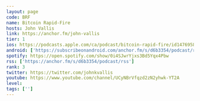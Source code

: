 ```yaml
---
layout: page
code: BRF
name: Bitcoin Rapid-Fire
hosts: John Vallis
link: https://anchor.fm/john-vallis
tier: 1
ios: https://podcasts.apple.com/ca/podcast/bitcoin-rapid-fire/id1476958861
android: ['https://subscribeonandroid.com/anchor.fm/s/d6b3354/podcast/rss']
spotify: https://open.spotify.com/show/0i4SJwrYjxs3Bd5Yqx4Pbw
rss: ['https://anchor.fm/s/d6b3354/podcast/rss']
rank: 3
twitter: https://twitter.com/johnkvallis
youtube: https://www.youtube.com/channel/UCyNBrVfqzd2zN2yhwk-YT2A
level: 
tags: ['']
---
```

